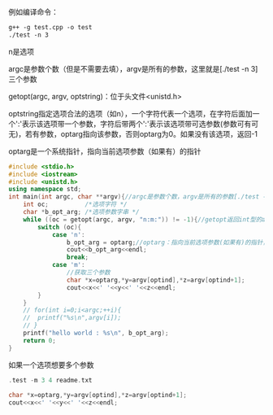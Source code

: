例如编译命令：

```makefile
g++ -g test.cpp -o test
./test -n 3
```

n是选项

argc是参数个数（但是不需要去填），argv是所有的参数，这里就是[./test -n 3]三个参数



getopt(argc, argv, optstring)：位于头文件<unistd.h>

optstring指定选项合法的选项（如n），一个字符代表一个选项，在字符后面加一个':'表示该选项带一个参数，字符后带两个':'表示该选项带可选参数(参数可有可无)，若有参数，optarg指向该参数，否则optarg为0。如果没有该选项，返回-1

optarg是一个系统指针，指向当前选项参数（如果有）的指针



```cpp
#include <stdio.h>
#include <iostream>
#include <unistd.h>
using namespace std;
int main(int argc, char **argv){//argc是参数个数，argv是所有的参数[./test -n 3]三个参数
	int oc;			 /*选项字符 */
	char *b_opt_arg; /*选项参数字串 */
	while ((oc = getopt(argc, argv, "n:m:")) != -1){//getopt返回int型的asc码
		switch (oc){
			case 'n':
				b_opt_arg = optarg;//optarg：指向当前选项参数(如果有)的指针，这里指向了3
				cout<<b_opt_arg<<endl;
				break;
            case 'm':
				//获取三个参数
				char *x=optarg,*y=argv[optind],*z=argv[optind+1];
				cout<<x<<' '<<y<<' '<<z<<endl;
		}
	}
	// for(int i=0;i<argc;++i){
	// 	printf("%s\n",argv[i]);
	// }
	printf("hello world : %s\n", b_opt_arg);
	return 0;
}
```

如果一个选项想要多个参数

```c
.test -m 3 4 readme.txt
    
char *x=optarg,*y=argv[optind],*z=argv[optind+1];
cout<<x<<' '<<y<<' '<<z<<endl;
```

